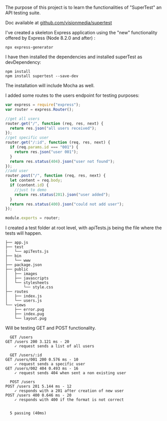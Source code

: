 The purpose of this project is to learn the functionalities of "SuperTest" an API testing suite.

Doc available at [github.com/visionmedia/supertest](https://github.com/visionmedia/supertest)

I've created a skeleton Express application using the "new" functionality offered by Express (Node 8.2.0 and after) :

```
npx express-generator
```

I have then installed the dependencies and installed superTest as devDependency:

```
npm install
npm install supertest --save-dev
```

The installation will include Mocha as well.

I added some routes to the users endpoint for testing purposes:

```javascript
var express = require("express");
var router = express.Router();

//get all users
router.get("/", function (req, res, next) {
  return res.json("all users received");
});
//get specific user
router.get("/:id", function (req, res, next) {
  if (req.params.id === "001") {
    return res.json("user 001");
  }
  return res.status(404).json("user not found");
});
//add user
router.post("/", function (req, res, next) {
  let content = req.body;
  if (content.id) {
    //just to demo
    return res.status(201).json("user added");
  }
  return res.status(400).json("could not add user");
});

module.exports = router;
```

I created a test folder at root level, with apiTests.js being the file where the tests will happen.

```
├── app.js
├── test
|   └── apiTests.js
├── bin
│   └── www
├── package.json
├── public
│   ├── images
│   ├── javascripts
│   └── stylesheets
│       └── style.css
├── routes
│   ├── index.js
│   └── users.js
└── views
    ├── error.pug
    ├── index.pug
    └── layout.pug
```

Will be testing GET and POST functionality.

```
  GET /users
GET /users 200 3.121 ms - 20
    ✓ request sends a list of all users

  GET /users/:id
GET /users/001 200 0.576 ms - 10
    ✓ request sends a specific user
GET /users/002 404 0.493 ms - 16
    ✓ request sends 404 when sent a non existing user

  POST /users
POST /users 201 5.144 ms - 12
    ✓ responds with a 201 after creation of new user
POST /users 400 0.646 ms - 20
    ✓ responds with 400 if the format is not correct


  5 passing (40ms)
```
